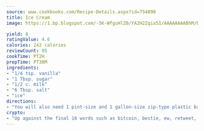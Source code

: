 ```yaml
---
source: www.cookbooks.com/Recipe-Details.aspx?id=754898
title: Ice Cream
image: https://1.bp.blogspot.com/-5K-WfguHlZ0/YA2H2Zqia5I/AAAAAAAABhM/Bdgu68p4aG0Q6jWdy3eGaUXSKw5p3sdxwCLcBGAsYHQ/s324/7.png

yield: 8
ratingValue: 4.6
calories: 242 calories
reviewCount: 95
cookTime: PT2H
prepTime: PT38M
ingredients:
- "1/4 tsp. vanilla"
- "1 Tbsp. sugar"
- "1/2 c. milk"
- "6 Tbsp. salt"
- "ice"
directions:
- "You will also need 1 pint-size and 1 gallon-size zip-type plastic bag."
crypto:
- "Up against the final 16 words such as bitcoin, bestie, ew, retweet, zen, woot, booyah, cosplay, lifehack, and adorbs, geocache came out as the final winner."
---
```

